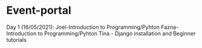 # Event-portal
Day 1 (16/05/2021):
Joel-Introduction to Programming/Pyhton
Fazna-Introduction to Programming/Pyhton
Tina - Django installation and Beginner tutorials
